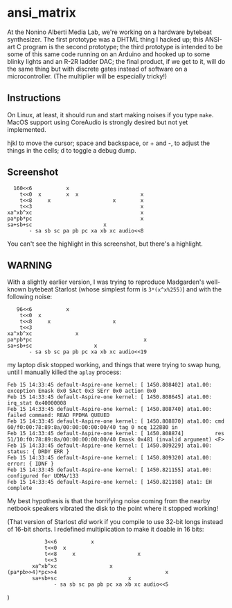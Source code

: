 ansi_matrix
===========

At the Nonino Alberti Media Lab, we're working on a hardware bytebeat
synthesizer. The first prototype was a DHTML thing I hacked up; this
ANSI-art C program is the second prototype; the third prototype is
intended to be some of this same code running on an Arduino and hooked
up to some blinky lights and an R-2R ladder DAC; the final product, if
we get to it, will do the same thing but with discrete gates instead
of software on a microcontroller.  (The multiplier will be especially
tricky!)

Instructions
------------

On Linux, at least, it should run and start making noises if you type
`make`.  MacOS support using CoreAudio is strongly desired but not yet
implemented.

hjkl to move the cursor; space and backspace, or + and -, to adjust
the things in the cells; d to toggle a debug dump.

Screenshot
---------

      160<<6           x                         
        t<<0  x        x  x                    x 
        t<<8     x                    x        x 
        t<<3                                   x 
    xa^xb^xc                                   x 
    pa*pb*pc                                   x 
    sa+sb+sc                       x             
           - sa sb sc pa pb pc xa xb xc audio<<8 

You can't see the highlight in this screenshot, but there's a
highlight.

WARNING
-------

With a slightly earlier version,
I was trying to reproduce Madgarden's well-known bytebeat Starlost
(whose simplest form is `3*(x^x%255)`) and with the following noise:

       96<<6           x                          
        t<<0  x                                   
        t<<8     x                    x           
        t<<3                                      
    xa^xb^xc              x                       
    pa*pb*pc                                    x 
    sa+sb+sc                    x                 
           - sa sb sc pa pb pc xa xb xc audio<<19 

my laptop disk stopped working, and things that were trying to swap
hung, until I manually killed the `aplay` process:

    Feb 15 14:33:45 default-Aspire-one kernel: [ 1450.808402] ata1.00: exception Emask 0x0 SAct 0x3 SErr 0x0 action 0x0
    Feb 15 14:33:45 default-Aspire-one kernel: [ 1450.808645] ata1.00: irq_stat 0x40000008
    Feb 15 14:33:45 default-Aspire-one kernel: [ 1450.808740] ata1.00: failed command: READ FPDMA QUEUED
    Feb 15 14:33:45 default-Aspire-one kernel: [ 1450.808870] ata1.00: cmd 60/f0:00:78:89:8a/00:00:00:00:00/40 tag 0 ncq 122880 in
    Feb 15 14:33:45 default-Aspire-one kernel: [ 1450.808874]          res 51/10:f0:78:89:8a/00:00:00:00:00/40 Emask 0x481 (invalid argument) <F>
    Feb 15 14:33:45 default-Aspire-one kernel: [ 1450.809229] ata1.00: status: { DRDY ERR }
    Feb 15 14:33:45 default-Aspire-one kernel: [ 1450.809320] ata1.00: error: { IDNF }
    Feb 15 14:33:45 default-Aspire-one kernel: [ 1450.821155] ata1.00: configured for UDMA/133
    Feb 15 14:33:45 default-Aspire-one kernel: [ 1450.821198] ata1: EH complete

My best hypothesis is that the horrifying noise coming from the nearby
netbook speakers vibrated the disk to the point where it stopped
working!

(That version of Starlost *did* work if you compile to use 32-bit
longs instead of 16-bit shorts.  I redefined multiplication to make it
doable in 16 bits:

                3<<6           x                         
                t<<0  x                                  
                t<<8     x                    x          
                t<<3                                     
            xa^xb^xc                 x                   
    (pa*pb>>4)*pc>>4                                   x 
            sa+sb+sc                       x             
                   - sa sb sc pa pb pc xa xb xc audio<<5 


)
